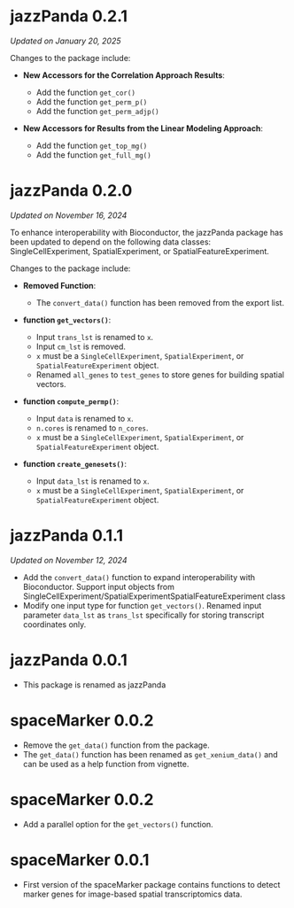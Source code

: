 # jazzPanda 0.2.1
*Updated on January 20, 2025*

Changes to the package include:

- **New Accessors for the Correlation Approach Results**:
    - Add the function `get_cor()`
    - Add the function `get_perm_p()`
    - Add the function `get_perm_adjp()`
    
- **New Accessors for Results from the Linear Modeling Approach**:
    - Add the function `get_top_mg()` 
    - Add the function `get_full_mg()`



# jazzPanda 0.2.0
*Updated on November 16, 2024*

To enhance interoperability with Bioconductor, the jazzPanda package has 
been updated to depend on the following data classes: 
SingleCellExperiment, SpatialExperiment, or SpatialFeatureExperiment.

Changes to the package include:

- **Removed Function**:
  - The `convert_data()` function has been removed from the export list.

- **function `get_vectors()`**:
    - Input `trans_lst` is renamed to `x`.
    - Input `cm_lst` is removed.
    - `x` must be a `SingleCellExperiment`, `SpatialExperiment`, 
        or `SpatialFeatureExperiment` object.
    - Renamed `all_genes` to `test_genes` to store genes 
        for building spatial vectors.

- **function `compute_permp()`**:
    - Input `data` is renamed to `x`.
    - `n.cores` is renamed to `n_cores`.
    - `x` must be a `SingleCellExperiment`, `SpatialExperiment`,
        or `SpatialFeatureExperiment` object.

- **function `create_genesets()`**:
    - Input `data_lst` is renamed to `x`.
    - `x` must be a `SingleCellExperiment`, `SpatialExperiment`, 
        or `SpatialFeatureExperiment` object.


# jazzPanda 0.1.1
*Updated on November 12, 2024*

* Add the `convert_data()` function to expand interoperability with 
Bioconductor. Support input objects from 
SingleCellExperiment/SpatialExperimentSpatialFeatureExperiment class 
* Modify one input type for function `get_vectors()`. 
Renamed input parameter `data_lst` as `trans_lst` specifically for storing
transcript coordinates only. 


# jazzPanda 0.0.1
* This package is renamed as jazzPanda 

# spaceMarker 0.0.2

* Remove the `get_data()` function from the package. 
* The `get_data()` function has been renamed as `get_xenium_data()` and 
    can be used as a help function from vignette. 

# spaceMarker 0.0.2

* Add a parallel option for the `get_vectors()` function. 

# spaceMarker 0.0.1

* First version of the spaceMarker package contains functions to detect marker
genes for image-based spatial transcriptomics data. 
